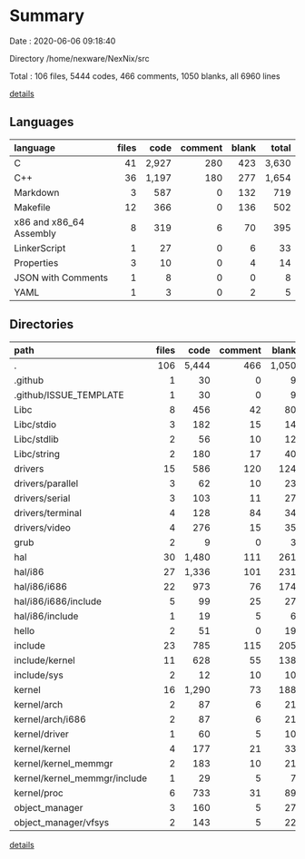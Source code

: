 # Summary

Date : 2020-06-06 09:18:40

Directory /home/nexware/NexNix/src

Total : 106 files,  5444 codes, 466 comments, 1050 blanks, all 6960 lines

[details](details.md)

## Languages
| language | files | code | comment | blank | total |
| :--- | ---: | ---: | ---: | ---: | ---: |
| C | 41 | 2,927 | 280 | 423 | 3,630 |
| C++ | 36 | 1,197 | 180 | 277 | 1,654 |
| Markdown | 3 | 587 | 0 | 132 | 719 |
| Makefile | 12 | 366 | 0 | 136 | 502 |
| x86 and x86_64 Assembly | 8 | 319 | 6 | 70 | 395 |
| LinkerScript | 1 | 27 | 0 | 6 | 33 |
| Properties | 3 | 10 | 0 | 4 | 14 |
| JSON with Comments | 1 | 8 | 0 | 0 | 8 |
| YAML | 1 | 3 | 0 | 2 | 5 |

## Directories
| path | files | code | comment | blank | total |
| :--- | ---: | ---: | ---: | ---: | ---: |
| . | 106 | 5,444 | 466 | 1,050 | 6,960 |
| .github | 1 | 30 | 0 | 9 | 39 |
| .github/ISSUE_TEMPLATE | 1 | 30 | 0 | 9 | 39 |
| Libc | 8 | 456 | 42 | 80 | 578 |
| Libc/stdio | 3 | 182 | 15 | 14 | 211 |
| Libc/stdlib | 2 | 56 | 10 | 12 | 78 |
| Libc/string | 2 | 180 | 17 | 40 | 237 |
| drivers | 15 | 586 | 120 | 124 | 830 |
| drivers/parallel | 3 | 62 | 10 | 23 | 95 |
| drivers/serial | 3 | 103 | 11 | 27 | 141 |
| drivers/terminal | 4 | 128 | 84 | 34 | 246 |
| drivers/video | 4 | 276 | 15 | 35 | 326 |
| grub | 2 | 9 | 0 | 3 | 12 |
| hal | 30 | 1,480 | 111 | 261 | 1,852 |
| hal/i86 | 27 | 1,336 | 101 | 231 | 1,668 |
| hal/i86/i686 | 22 | 973 | 76 | 174 | 1,223 |
| hal/i86/i686/include | 5 | 99 | 25 | 27 | 151 |
| hal/i86/include | 1 | 19 | 5 | 6 | 30 |
| hello | 2 | 51 | 0 | 19 | 70 |
| include | 23 | 785 | 115 | 205 | 1,105 |
| include/kernel | 11 | 628 | 55 | 138 | 821 |
| include/sys | 2 | 12 | 10 | 10 | 32 |
| kernel | 16 | 1,290 | 73 | 188 | 1,551 |
| kernel/arch | 2 | 87 | 6 | 21 | 114 |
| kernel/arch/i686 | 2 | 87 | 6 | 21 | 114 |
| kernel/driver | 1 | 60 | 5 | 10 | 75 |
| kernel/kernel | 4 | 177 | 21 | 33 | 231 |
| kernel/kernel_memmgr | 2 | 183 | 10 | 21 | 214 |
| kernel/kernel_memmgr/include | 1 | 29 | 5 | 7 | 41 |
| kernel/proc | 6 | 733 | 31 | 89 | 853 |
| object_manager | 3 | 160 | 5 | 27 | 192 |
| object_manager/vfsys | 2 | 143 | 5 | 22 | 170 |

[details](details.md)